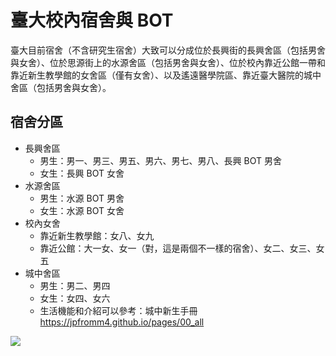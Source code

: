 # 臺大校內宿舍與 BOT 

臺大目前宿舍（不含研究生宿舍）大致可以分成位於長興街的長興舍區（包括男舍與女舍）、位於思源街上的水源舍區（包括男舍與女舍）、位於校內靠近公館一帶和靠近新生教學館的女舍區（僅有女舍）、以及遙遠醫學院區、靠近臺大醫院的城中舍區（包括男舍與女舍）。

## 宿舍分區

- 長興舍區
  - 男生：男一、男三、男五、男六、男七、男八、長興 BOT 男舍
  - 女生：長興 BOT 女舍
- 水源舍區
  - 男生：水源 BOT 男舍
  - 女生：水源 BOT 女舍
- 校內女舍
  - 靠近新生教學館：女八、女九 
  - 靠近公館：大一女、女一（對，這是兩個不一樣的宿舍）、女二、女三、女五
- 城中舍區
  - 男生：男二、男四
  - 女生：女四、女六
  - 生活機能和介紹可以參考：城中新生手冊 https://jpfromm4.github.io/pages/00_all

![](/img/dormloc.jpg)